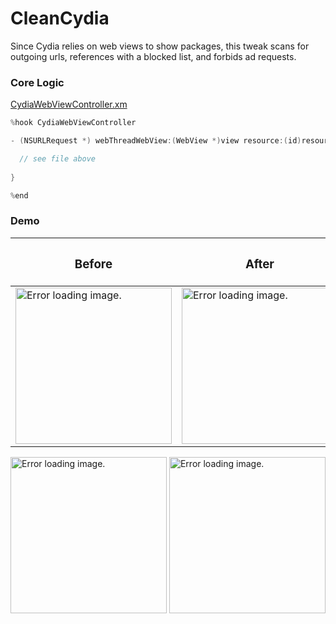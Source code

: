 # CleanCydia
Since Cydia relies on web views to show packages, this tweak scans for outgoing urls, references with a blocked list, and forbids ad requests.


### Core Logic

[CydiaWebViewController.xm](/CydiaWebViewController.xm)

```objective-c
%hook CydiaWebViewController

- (NSURLRequest *) webThreadWebView:(WebView *)view resource:(id)resource willSendRequest:(NSURLRequest *)request redirectResponse:(NSURLResponse *)response fromDataSource:(WebDataSource *)source {

  // see file above
  
}

%end
```


### Demo


| <h3>Before</h3>                                                                                          | <h3>After</h3>                                                                                                  |
|--------------------------------------------------------------------------------------------------------|--------------------------------------------------------------------------------------------------------|
| <img src="https://raw.githubusercontent.com/ruslan120101/CleanCydia/master/images/4.png" alt="Error loading image." style="width: 250px;"/> | <img src="https://raw.githubusercontent.com/ruslan120101/CleanCydia/master/images/3.png" alt="Error loading image." style="width: 250px;"/> |

<img src="https://raw.githubusercontent.com/ruslan120101/CleanCydia/master/images/1.png" alt="Error loading image." style="width: 250px;"/>

<img src="https://raw.githubusercontent.com/ruslan120101/CleanCydia/master/images/2.png" alt="Error loading image." style="width: 250px;"/>
